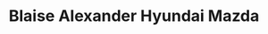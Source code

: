 ---
title: "Blaise Alexander Hyundai Mazda"
url: /state-college/blaise-alexander-hyundai-mazda/
shop: Autohaus
---